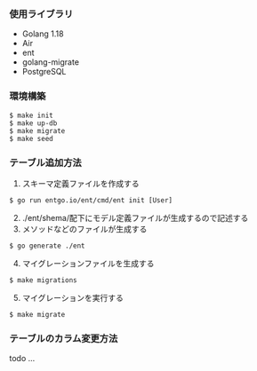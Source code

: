 ### 使用ライブラリ

- Golang 1.18
- Air
- ent
- golang-migrate
- PostgreSQL

### 環境構築

```shell:
$ make init
$ make up-db
$ make migrate
$ make seed
```

### テーブル追加方法

1. スキーマ定義ファイルを作成する

```shell:
$ go run entgo.io/ent/cmd/ent init [User]
```

2. ./ent/shema/配下にモデル定義ファイルが生成するので記述する
3. メソッドなどのファイルが生成する

```shell:
$ go generate ./ent
```

4. マイグレーションファイルを生成する

```shell:
$ make migrations
```

5. マイグレーションを実行する

```shell:
$ make migrate
```

### テーブルのカラム変更方法

todo ...
